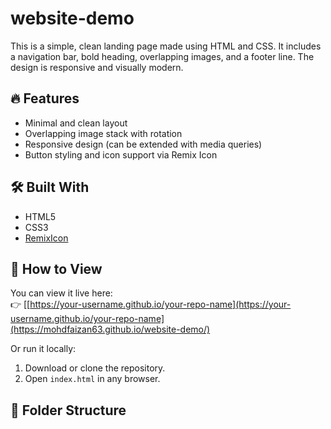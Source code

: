 # website-demo

This is a simple, clean landing page made using HTML and CSS. It includes a navigation bar, bold heading, overlapping images, and a footer line. The design is responsive and visually modern.

## 🔥 Features

- Minimal and clean layout
- Overlapping image stack with rotation
- Responsive design (can be extended with media queries)
- Button styling and icon support via Remix Icon

## 🛠️ Built With

- HTML5
- CSS3
- [RemixIcon](https://remixicon.com/)


## 🚀 How to View

You can view it live here:  
👉 [[https://your-username.github.io/your-repo-name](https://your-username.github.io/your-repo-name](https://mohdfaizan63.github.io/website-demo/)

Or run it locally:

1. Download or clone the repository.
2. Open `index.html` in any browser.

## 📁 Folder Structure

